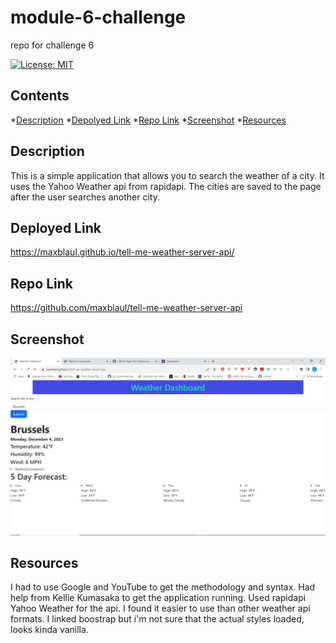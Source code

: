 # module-6-challenge
repo for challenge 6

[![License: MIT](https://img.shields.io/badge/License-MIT-yellow.svg)](https://opensource.org/licenses/MIT)

## Contents

*[Description](#description)
*[Depolyed Link](#deployed)
*[Repo Link](#repolink)
*[Screenshot](#screenshot)
*[Resources](#resources)

## Description

This is a simple application that allows you to search the weather of a city. It uses the Yahoo Weather api from rapidapi. The cities are saved to the page after the user searches another city.

## Deployed Link

https://maxblaul.github.io/tell-me-weather-server-api/

## Repo Link

https://github.com/maxblaul/tell-me-weather-server-api

## Screenshot

![Screenshot](<Screenshot (35).png>)

## Resources

I had to use Google and YouTube to get the methodology and syntax. Had help from Kellie Kumasaka to get the application running. Used rapidapi Yahoo Weather for the api. I found it easier to use than other weather api formats. I linked boostrap but i'm not sure that the actual styles loaded, looks kinda vanilla. 